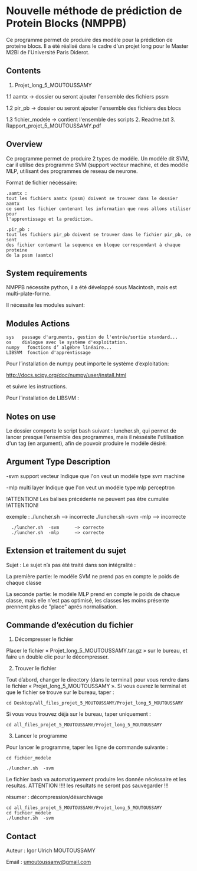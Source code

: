 # Nouvelle méthode de prédiction de Protein Blocks (NMPPB)

Ce programme permet de produire des modéle pour la prédiction de proteine blocs.
 Il a été réalisé dans le cadre d'un projet long
pour le Master M2BI de l'Université Paris Diderot.

## Contents

1. Projet_long_5_MOUTOUSSAMY

  1.1 aamtx ->  dossier ou seront ajouter l'ensemble des fichiers pssm

  1.2 pir_pb  ->  dossier ou seront ajouter l'ensemble des fichiers des blocs

  1.3 fichier_modele  ->  contient l'ensemble des scripts
2. Readme.txt
3. Rapport_projet_5_MOUTOUSSAMY.pdf

## Overview

  Ce programme permet de produire 2 types de modéle. Un modéle dit SVM, car il 
  utilise des programme SVM (support vecteur machine, et des modéle MLP, 
  utilisant des programmes de reseau de neurone.


  Format de fichier nécéssaire:

    .aamtx : 
    tout les fichiers aamtx (pssm) doivent se trouver dans le dossier aamtx
    ce sont les fichier contenant les information que nous allons utiliser pour 
    l'apprentissage et la prediction.

    .pir_pb :
    tout les fichiers pir_pb doivent se trouver dans le fichier pir_pb, ce sont
    des fichier contenant la sequence en bloque correspondant à chaque proteine 
    de la pssm (aamtx)


## System requirements

 NMPPB nécessite python, il a été développé sous Macintosh, mais est 
   multi-plate-forme.

   Il nécessite les modules suivant:
  
   Modules  Actions
  ----------------------------------------------------------------------------
    sys   passage d'arguments, gestion de l'entrée/sortie standard...
    os    dialogue avec le système d'exploitation.
    numpy   fonctions d’ algèbre linéaire...
    LIBSVM  fonction d'apprentissage 

Pour l’installation de numpy peut importe le système d’exploitation: 

  http://docs.scipy.org/doc/numpy/user/install.html

et suivre les instructions.

Pour l’installation de LIBSVM : 

## Notes on use

Le dossier comporte le script bash suivant : luncher.sh, qui permet de lancer 
presque l'ensemble des programmes, mais il néssésite l'utilisation d'un tag 
(en argument), afin de pouvoir produire le modéle désiré:

  Argument  Type              Description
  ----------------------------------------------------------------------------
  -svm            support vecteur     Indique que l'on veut un modéle type svm
      machine

  -mlp      multi layer       Indique que l'on veut un modéle type mlp
      perceptron   

  !ATTENTION!  Les balises précédente ne peuvent pas être cumulée  !ATTENTION!  


exemple : ./luncher.sh              —> incorrecte
      ./luncher.sh  -svm -mlp   —> incorrecte


      ./luncher.sh  -svm      —> correcte
      ./luncher.sh  -mlp      —> correcte

## Extension et traitement du sujet

Sujet : 
  Le sujet n’a pas été traité dans son intégralité :

  La première partie: le modéle SVM ne prend pas en compte le poids de chaque 
  classe

  La seconde partie: le modéle MLP prend en compte le poids de chaque classe, 
  mais elle n'est pas optimisé, les classes les moins présente prennent plus
  de "place" aprés normalisation.

## Commande d’exécution du fichier
1) Décompresser le fichier

  Placer le fichier « Projet_long_5_MOUTOUSSAMY.tar.gz » sur le bureau, 
  et faire un double clic pour le décompresser.

  2) Trouver le fichier
  
  Tout d’abord, changer le directory (dans le terminal) pour vous rendre dans 
  le fichier « Projet_long_5_MOUTOUSSAMY ». Si vous ouvrez le terminal et que 
  le fichier se trouve sur le bureau, taper :
 
    cd Desktop/all_files_projet_5_MOUTOUSSAMY/Projet_long_5_MOUTOUSSAMY

  Si vous vous trouvez déjà sur le bureau, taper uniquement :

    cd all_files_projet_5_MOUTOUSSAMY/Projet_long_5_MOUTOUSSAMY

  3) Lancer le programme 

  Pour lancer le programme, taper les ligne de commande suivante : 

    cd fichier_modele

    ./luncher.sh  -svm 

  Le fichier bash va automatiquement produire les donnée nécéssaire et les 
  resultas. ATTENTION !!!! les resultats ne seront pas sauvegarder !!!
 

résumer : décompression/désarchivage 

    cd all_files_projet_5_MOUTOUSSAMY/Projet_long_5_MOUTOUSSAMY
    cd fichier_modele
    ./luncher.sh  -svm

## Contact



Auteur : Igor Ulrich MOUTOUSSAMY

Email : umoutoussamy@gmail.com